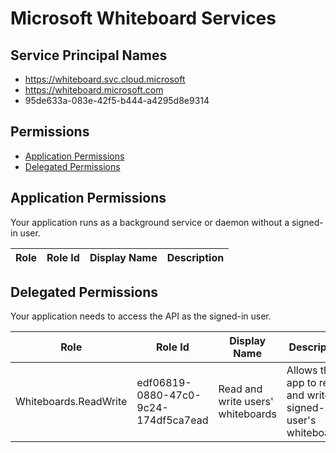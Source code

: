 # Microsoft Whiteboard Services
## Service Principal Names
- https://whiteboard.svc.cloud.microsoft
- https://whiteboard.microsoft.com
- 95de633a-083e-42f5-b444-a4295d8e9314

 ## Permissions
- [Application Permissions](#application-permissions)
- [Delegated Permissions](#delegated-permissions)

## Application Permissions
Your application runs as a background service or daemon without a signed-in user.

| Role | Role Id | Display Name | Description |
|---|---|---|---|

## Delegated Permissions
Your application needs to access the API as the signed-in user. 

| Role | Role Id | Display Name | Description |
|---|---|---|---|
| Whiteboards.ReadWrite | edf06819-0880-47c0-9c24-174df5ca7ead | Read and write users' whiteboards | Allows the app to read and write signed-in user's whiteboards. |

